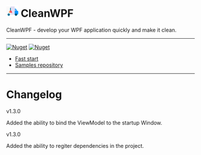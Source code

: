 # ![logo]   CleanWPF


CleanWPF - develop your WPF application quickly and make it clean.

---

[![Nuget](https://img.shields.io/nuget/v/CleanWpf)](https://www.nuget.org/packages/CleanWpf/1.2.1)   [![Nuget](https://img.shields.io/nuget/dt/CleanWpf)](https://www.nuget.org/packages/CleanWpf/1.2.1)


* [Fast start](https://github.com/Skwal98/CleanWPF/blob/main/fast-start.md)
* [Samples repository](https://github.com/Skwal98/CleanWPF-Samples)

[logo]: https://github.com/Skwal98/CleanWPF/blob/main/plumber%20(1).png "CleanWPF" 

---

# Changelog

v1.3.0

Added the ability to bind the ViewModel to the startup Window.

v1.3.0

Added the ability to regiter dependencies in the project.
